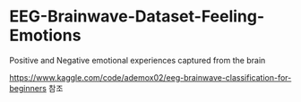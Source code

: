 # EEG-Brainwave-Dataset-Feeling-Emotions
Positive and Negative emotional experiences captured from the brain

https://www.kaggle.com/code/ademox02/eeg-brainwave-classification-for-beginners 참조
